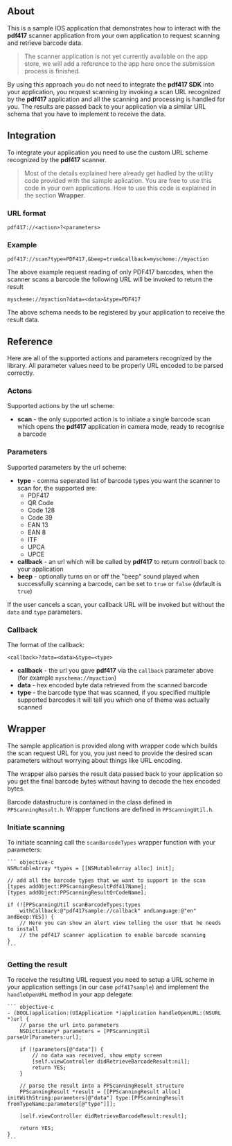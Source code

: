 ## About

This is a sample IOS application that demonstrates how to interact with the **pdf417** scanner application from your own application to request scanning and retrieve barcode data.

> The scanner application is not yet currently available on the app store, we will add a reference to the app here once the submission process is finished.

By using this approach you do not need to integrate the **pdf417 SDK** into your application, you request scanning by invoking a scan URL recognized by the **pdf417** application and all the scanning and processing is handled for you. The results are passed back to your application via a similar URL schema that you have to implement to receive the data.

## Integration

To integrate your application you need to use the custom URL scheme recognized by the **pdf417** scanner.

> Most of the details explained here already get hadled by the utility code provided with the sample aplication. You are free to use this code in your own applications. How to use this code is explained in the section **Wrapper**.

### URL format

    pdf417://<action>?<parameters>

### Example

    pdf417://scan?type=PDF417,&beep=true&callback=myscheme://myaction

The above example request reading of only PDF417 barcodes, when the scanner scans a barcode the following URL will be invoked to return the result

    myscheme://myaction?data=<data>&type=PDF417

The above schema needs to be registered by your application to receive the result data.

## Reference

Here are all of the supported actions and parameters recognized by the library. All parameter values need to be properly URL encoded to be parsed correctly.

### Actons

Supported actions by the url scheme:

+ **scan** - the only supported action is to initiate a single barcode scan which opens the **pdf417** application in camera mode, ready to recognise a barcode

### Parameters

Supported parameters by the url scheme:

+ **type** - comma seperated list of barcode types you want the scanner to scan for, the supported are:
    + PDF417
    + QR Code
    + Code 128
    + Code 39
    + EAN 13
    + EAN 8
    + ITF
    + UPCA
    + UPCE
+ **callback** - an url which will be called by **pdf417** to return controll back to your application
+ **beep** - optionally turns on or off the "beep" sound played when successfully scanning a barcode, can be set to `true` or `false` (default is `true`)

If the user cancels a scan, your callback URL will be invoked but without the `data` and `type` parameters.

### Callback

The format of the callback:

    <callback>?data=<data>&type=<type>

+ **callback** - the url you gave **pdf417** via the `callback` parameter above (for example `myschema://myaction`)
+ **data** - hex encoded byte data retrieved from the scanned barcode
+ **type** - the barcode type that was scanned, if you specified multiple supported barcodes it will tell you which one of theme was actually scanned

## Wrapper

The sample application is provided along with wrapper code which builds the scan request URL for you, you just need to provide the desired scan parameters without worrying about things like URL encoding.

The wrapper also parses the result data passed back to your application so you get the final barcode bytes without having to decode the hex encoded bytes.

Barcode datastructure is contained in the class defined in `PPScanningResult.h`. Wrapper functions are defined in `PPScanningUtil.h`.

### Initiate scanning

To initiate scanning call the `scanBarcodeTypes` wrapper function with your parameters:

    ``` objective-c
    NSMutableArray *types = [[NSMutableArray alloc] init];
    
    // add all the barcode types that we want to support in the scan
    [types addObject:PPScanningResultPdf417Name];
    [types addObject:PPScanningResultQrCodeName];
    
    if (![PPScanningUtil scanBarcodeTypes:types
    	withCallback:@"pdf417sample://callback" andLanguage:@"en" andBeep:YES]) {
    	// Here you can show an alert view telling the user that he needs to install
    	// the pdf417 scanner application to enable barcode scanning
    }
    ```

### Getting the result

To receive the resulting URL request you need to setup a URL scheme in your application settings (in our case `pdf417sample`) and implement the `handleOpenURL` method in your app delegate:

    ``` objective-c
    - (BOOL)application:(UIApplication *)application handleOpenURL:(NSURL *)url {
        // parse the url into parameters
        NSDictionary* parameters = [PPScanningUtil parseUrlParameters:url];
    
        if (!parameters[@"data"]) {
            // no data was received, show empty screen
            [self.viewController didRetrieveBarcodeResult:nil];
            return YES;
        }
    
        // parse the result into a PPScanningResult structure
        PPScanningResult *result = [[PPScanningResult alloc] initWithString:parameters[@"data"] type:[PPScanningResult fromTypeName:parameters[@"type"]]];
    
        [self.viewController didRetrieveBarcodeResult:result];
    
        return YES;
    }
    ```
